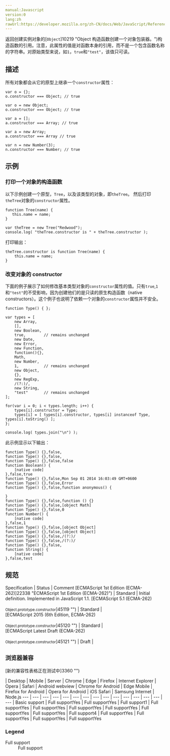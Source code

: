 ```yaml
---
manual:Javascript
version:0
lang:zh
rawUrl:https://developer.mozilla.org/zh-CN/docs/Web/JavaScript/Reference/Global_Objects/Object/constructor
---
```






返回创建实例对象的[`Object`]10219 "Object 构造函数创建一个对象包装器。")构造函数的引用。注意，此属性的值是对函数本身的引用，而不是一个包含函数名称的字符串。对原始类型来说，如`1`，`true`和`"test"`，该值只可读。


## 描述<a name="Description"></a>


所有对象都会从它的原型上继承一个`constructor`属性：


```
var o = {};
o.constructor === Object; // true

var o = new Object;
o.constructor === Object; // true

var a = [];
a.constructor === Array; // true

var a = new Array;
a.constructor === Array // true

var n = new Number(3);
n.constructor === Number; // true
```

## 示例<a name="Examples"></a>

### 打印一个对象的构造函数<a name="Example:_Displaying_the_constructor_of_an_object"></a>


以下示例创建一个原型，`Tree`，以及该类型的对象，即`theTree`。 然后打印`theTree`对象的`constructor`属性。


```
function Tree(name) {
   this.name = name;
}

var theTree = new Tree("Redwood");
console.log( "theTree.constructor is " + theTree.constructor );
```


打印输出：


```
theTree.constructor is function Tree(name) {
    this.name = name;
}
```

### 改变对象的 constructor<a name="Example:_Changing_the_constructor_of_an_object"></a>


下面的例子展示了如何修改基本类型对象的`constructor`属性的值。只有`true`,`1`和`"test"`的不受影响，因为创建他们的是只读的原生构造函数（native constructors）。这个例子也说明了依赖一个对象的`constructor`属性并不安全。


```
function Type() { };

var	types = [
	new Array,
    [],
	new Boolean,
    true,        // remains unchanged
	new Date,
	new Error,
	new Function,
	function(){},
	Math,	
	new Number,
	1,           // remains unchanged
	new Object,
	{},
	new RegExp,
	/(?:)/,
	new String,
	"test"       // remains unchanged
];

for(var i = 0; i < types.length; i++) {
	types[i].constructor = Type;
	types[i] = [ types[i].constructor, types[i] instanceof Type, types[i].toString() ];
};

console.log( types.join("\n") );
```


此示例显示以下输出：


```
function Type() {},false,
function Type() {},false,
function Type() {},false,false
function Boolean() {
    [native code]
},false,true
function Type() {},false,Mon Sep 01 2014 16:03:49 GMT+0600
function Type() {},false,Error
function Type() {},false,function anonymous() {

}
function Type() {},false,function () {}
function Type() {},false,[object Math]
function Type() {},false,0
function Number() {
    [native code]
},false,1
function Type() {},false,[object Object]
function Type() {},false,[object Object]
function Type() {},false,/(?:)/
function Type() {},false,/(?:)/
function Type() {},false,
function String() {
    [native code]
},false,test
```

## 规范<a name="规范"></a>

Specification | Status | Comment 
[ECMAScript 1st Edition (ECMA-262)]22338 "ECMAScript 1st Edition (ECMA-262)") | Standard | Initial definition. Implemented in JavaScript 1.1. 
[ECMAScript 5.1 (ECMA-262)<br></br><small>Object.prototype.constructor</small>]45119 "") | Standard |  
[ECMAScript 2015 (6th Edition, ECMA-262)<br></br><small>Object.prototype.constructor</small>]45120 "") | Standard |  
[ECMAScript Latest Draft (ECMA-262)<br></br><small>Object.prototype.constructor</small>]45121 "") | Draft |  


## ``浏览器兼容``<a name="浏览器兼容"></a>
[新的兼容性表格正在测试中<i></i>]3360 "")

 | <abbr>Desktop<i></i></abbr> | <abbr>Mobile<i></i></abbr> | <abbr>Server<i></i></abbr> 
 | <abbr>Chrome<i></i></abbr> | <abbr>Edge<i></i></abbr> | <abbr>Firefox<i></i></abbr> | <abbr>Internet Explorer<i></i></abbr> | <abbr>Opera<i></i></abbr> | <abbr>Safari<i></i></abbr> | <abbr>Android webview<i></i></abbr> | <abbr>Chrome for Android<i></i></abbr> | <abbr>Edge Mobile<i></i></abbr> | <abbr>Firefox for Android<i></i></abbr> | <abbr>Opera for Android<i></i></abbr> | <abbr>iOS Safari<i></i></abbr> | <abbr>Samsung Internet<i></i></abbr> | <abbr>Node.js<i></i></abbr> 
 ---  |  ---  |  ---  |  ---  |  ---  |  ---  |  ---  |  ---  |  ---  |  ---  |  ---  |  ---  |  ---  |  ---  |  ---  | 
Basic support | <abbr>Full support</abbr>Yes | <abbr>Full support</abbr>Yes | <abbr>Full support</abbr>1 | <abbr>Full support</abbr>Yes | <abbr>Full support</abbr>Yes | <abbr>Full support</abbr>Yes | <abbr>Full support</abbr>Yes | <abbr>Full support</abbr>Yes | <abbr>Full support</abbr>Yes | <abbr>Full support</abbr>4 | <abbr>Full support</abbr>Yes | <abbr>Full support</abbr>Yes | <abbr>Full support</abbr>Yes | <abbr>Full support</abbr>Yes 


### Legend<a name="Legend"></a>
<dl><dt id=''><abbr>Full support</abbr></dt><dd>Full support</dd></dl>



